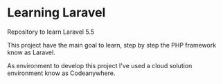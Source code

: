 # Learning Laravel
Repository to learn Laravel 5.5

This project have the main goal to learn, step by step the PHP framework know as Laravel.

As environment to develop this project I've used a cloud solution environment know as Codeanywhere.
